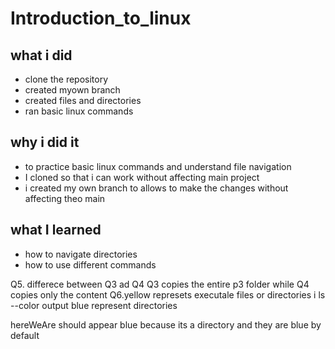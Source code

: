 
# Introduction_to_linux
## what i did
- clone the repository
- created myown branch
- created files and directories
- ran basic linux commands
## why i did it
- to practice basic linux commands and understand file navigation
- I cloned so that i can work without affecting main project
- i created my own branch to allows to make the changes without affecting theo main
## what I learned
- how to navigate directories
- how to use different commands

Q5. differece between Q3 ad Q4
   Q3 copies the entire p3 folder while Q4 copies only the content
Q6.yellow represets executale files or directories i ls --color output
   blue represent directories
 
hereWeAre should appear blue because its a directory and they are blue by default
